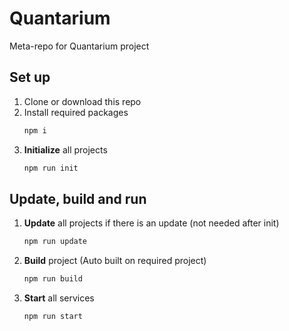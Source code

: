 # Quantarium

Meta-repo for Quantarium project

## Set up

1. Clone or download this repo
2. Install required packages
   ```bash
   npm i
   ```
3. **Initialize** all projects
   ```bash
   npm run init
   ```

## Update, build and run
1. **Update** all projects if there is an update (not needed after init) 
   ```bash
   npm run update
   ```
2. **Build** project (Auto built on required project)
   ```bash
   npm run build
   ```
3. **Start** all services
   ```bash
   npm run start
   ```
